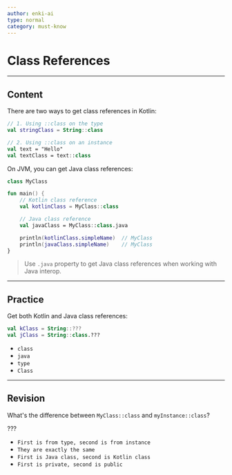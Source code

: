 ```yaml
---
author: enki-ai
type: normal
category: must-know
---
```


# Class References

---
## Content

There are two ways to get class references in Kotlin:

```kotlin
// 1. Using ::class on the type
val stringClass = String::class

// 2. Using ::class on an instance
val text = "Hello"
val textClass = text::class
```

On JVM, you can get Java class references:

```kotlin
class MyClass

fun main() {
    // Kotlin class reference
    val kotlinClass = MyClass::class

    // Java class reference
    val javaClass = MyClass::class.java

    println(kotlinClass.simpleName)  // MyClass
    println(javaClass.simpleName)    // MyClass
}
```

> Use `.java` property to get Java class references when working with Java interop.

---

## Practice

Get both Kotlin and Java class references:

```kotlin
val kClass = String::???
val jClass = String::class.???
```

- `class`
- `java`
- `type`
- `Class`

---

## Revision

What's the difference between `MyClass::class` and `myInstance::class`?

???

- `First is from type, second is from instance`
- `They are exactly the same`
- `First is Java class, second is Kotlin class`
- `First is private, second is public`
